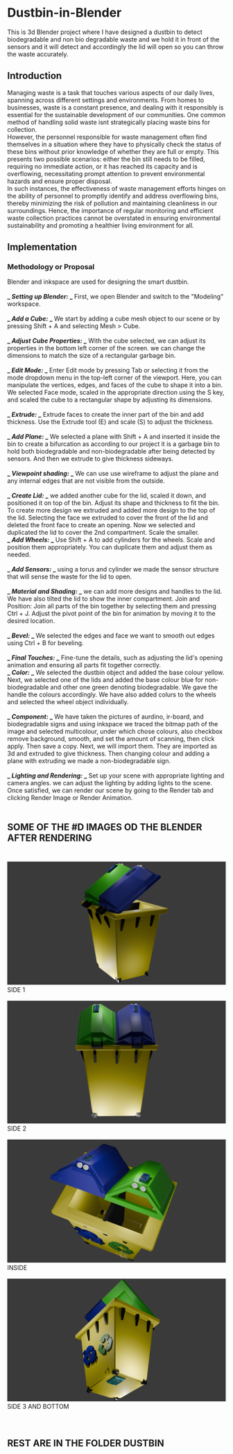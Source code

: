 # Dustbin-in-Blender
This is 3d Blender project where I have designed a dustbin to detect biodegradable and non bio degradable waste and we hold it in front of the sensors and it will detect and accordingly the lid will open so you can throw the waste accurately.
## Introduction
Managing waste is a task that touches various aspects of our daily lives, spanning across different settings and environments. From homes to businesses, waste is a constant presence, and dealing with it responsibly is essential for the sustainable development of our communities. One common method of handling solid waste isnt strategically placing waste bins for collection.<br>
However, the personnel responsible for waste management often find themselves in a situation where they have to physically check the status of these bins without prior knowledge of whether they are full or empty. This presents two possible scenarios: either the bin still needs to be filled, requiring no immediate action, or it has reached its capacity and is overflowing, necessitating prompt attention to prevent environmental hazards and ensure proper disposal.<br>
In such instances, the effectiveness of waste management efforts hinges on the ability of personnel to promptly identify and address overflowing bins, thereby minimizing the risk of pollution and maintaining cleanliness in our surroundings. Hence, the importance of regular monitoring and efficient waste collection practices cannot be overstated in ensuring environmental sustainability and promoting a healthier living environment for all.<br>

## Implementation
### Methodology or Proposal<br>
Blender and inkspace are used for designing the smart dustbin.<br><br>
**_ _Setting up Blender:_ _** First, we open Blender and switch to the "Modeling"
workspace.<br><br>
**_ _Add a Cube:_ _** We start by adding a cube mesh object to our scene or by pressing Shift + A and selecting Mesh > Cube.<br><br>
**_ _Adjust Cube Properties:_ _** With the cube selected, we can adjust its properties in the bottom left corner of the screen. we can change the dimensions to match the size of a rectangular garbage bin.<br><br>
**_ _Edit Mode:_ _** Enter Edit mode by pressing Tab or selecting it from the mode dropdown menu in the top-left corner of the viewport. Here, you can manipulate the vertices, edges, and faces of the cube to shape it into a bin. We selected Face mode, scaled in the appropriate direction using the S key, and scaled the cube to a rectangular shape by adjusting its dimensions.<br><br>
**_ _Extrude:_ _** Extrude faces to create the inner part of the bin and add thickness. Use the Extrude tool (E) and scale (S) to adjust the thickness.<br><br>
**_ _Add Plane:_ _** We selected a plane with Shift + A and inserted it inside the bin to create a bifurcation as according to our project it is a garbage bin to hold both biodegradable and non-biodegradable after being detected by sensors. And then we extrude to give thickness sideways.<br><br>
**_ _Viewpoint shading:_ _** We can use use wireframe to adjust the plane and any internal edges that are not visible from the outside.<br><br>
**_ _Create Lid:_ _** we added another cube for the lid, scaled it down, and positioned it on top of the bin. Adjust its shape and thickness to fit the bin. To create more design we extruded and added more design to the top of the lid. Selecting the face we extruded to cover the front of the lid and deleted the front face to create an opening. Now we selected and duplicated the lid to cover the 2nd compartment. Scale the smaller.<br>
**_ _Add Wheels:_ _** Use Shift + A to add cylinders for the wheels. Scale and position them appropriately. You can duplicate them and adjust them as needed.<br><br>
**_ _Add Sensors:_ _** using a torus and cylinder we made the sensor structure that will sense the waste for the lid to open. <br><br>
**_ _Material and Shading:_ _** we can add more designs and handles to the lid. We have also tilted the lid to show the inner compartment. Join and Position: Join all parts of the bin together by selecting them and pressing Ctrl + J. Adjust the pivot point of the bin for animation by moving it to the desired location.<br><br>
**_ _Bevel:_ _** We selected the edges and face we want to smooth out edges using Ctrl + B for beveling.<br><br>
**_ _Final Touches:_ _** Fine-tune the details, such as adjusting the lid's opening animation and ensuring all parts fit together correctly.<br>
**_ _Color:_ _** We selected the dustbin object and added the base colour yellow. Next, we selected one of the lids and added the base colour blue for non-biodegradable and other one green denoting biodegradable. We gave the handle the colours accordingly. We have also added colurs to the wheels and selected the wheel object individually.<br><br>
**_ _Component:_ _** We have taken the pictures of aurdino, ir-board, and biodegradable signs and using inkspace we traced the bitmap path of the image and selected multicolour, under which chose colours, also checkbox remove background, smooth, and set the amount of scanning, then click apply. Then save a copy. Next, we will import them. They are imported as 3d and extruded to give thickness. Then changing colour and adding a plane with extruding we made a non-biodegradable sign.<br><br>
**_ _Lighting and Rendering:_ _** Set up your scene with appropriate lighting and camera angles. we can adjust the lighting by adding lights to the scene. Once satisfied, we can render our scene by going to the Render tab and clicking Render Image or Render Animation.<br><br>
## SOME OF THE #D IMAGES OD THE BLENDER AFTER RENDERING<br><br>
![dustbin24](Dustbin/dustbin24.png)<br>SIDE 1<br><br>
![dustbin23](Dustbin/dustbin23.png)<br>SIDE 2<br><br>
![dustbin21](Dustbin/dustbin21.png)<br>INSIDE <br><br>
![dustbin19](Dustbin/dustbin19.png)<br>SIDE 3 AND BOTTOM <br><br><br>
## REST ARE IN THE FOLDER DUSTBIN 

